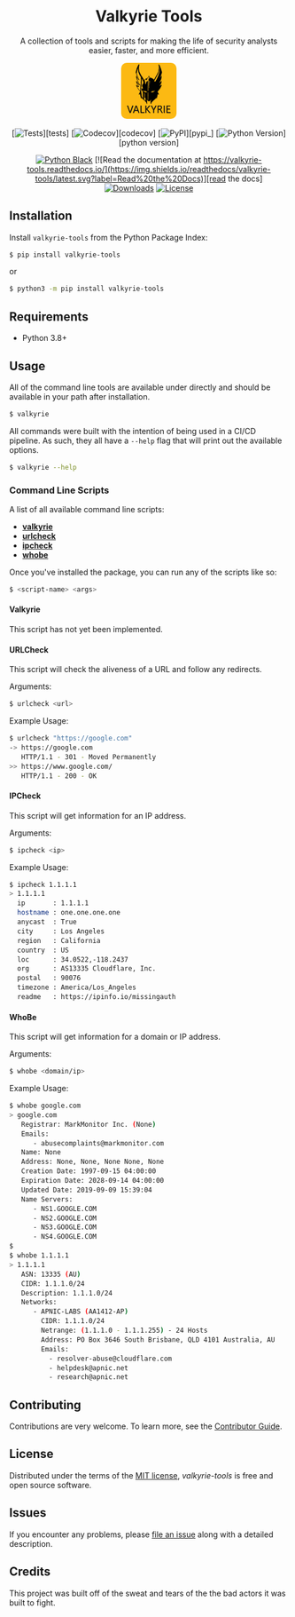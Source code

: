 <div align="center">
   
  # Valkyrie Tools

  A collection of tools and scripts for making the life of security analysts
  easier, faster, and more efficient.

  <img src="https://raw.githubusercontent.com/xransum/valkyrie-tools/main/docs/images/logo.png" width="20%" style="border-radius: 10%">

  <br />

  [![Tests](https://github.com/xransum/valkyrie-tools/workflows/Tests/badge.svg)][tests]
  [![Codecov](https://codecov.io/gh/xransum/valkyrie-tools/branch/main/graph/badge.svg)][codecov]
  [![PyPI](https://img.shields.io/pypi/v/valkyrie-tools.svg)][pypi_]
  [![Python Version](https://img.shields.io/pypi/pyversions/valkyrie-tools)][python version]

  [![Python Black](https://img.shields.io/badge/code%20style-black-000000.svg?label=Style)](https://github.com/xransum/valkyrie-tools)
  [![Read the documentation at https://valkyrie-tools.readthedocs.io/](https://img.shields.io/readthedocs/valkyrie-tools/latest.svg?label=Read%20the%20Docs)][read the docs]
  [![Downloads](https://pepy.tech/badge/valkyrie-tools)](https://pepy.tech/project/valkyrie-tools)
  [![License](https://img.shields.io/pypi/l/valkyrie-tools)][license]

</div>

## Installation

Install `valkyrie-tools` from the Python Package Index:

```bash
$ pip install valkyrie-tools
```

or

```bash
$ python3 -m pip install valkyrie-tools
```

## Requirements

- Python 3.8+

## Usage

All of the command line tools are available under directly and should be
available in your path after installation.

```bash
$ valkyrie
```

All commands were built with the intention of being used in a CI/CD pipeline.
As such, they all have a `--help` flag that will print out the available
options.

```bash
$ valkyrie --help
```

### Command Line Scripts

A list of all available command line scripts:
- **[valkyrie](#valkyrie)**
- **[urlcheck](#urlcheck)**
- **[ipcheck](#ipcheck)**
- **[whobe](#whobe)**


Once you've installed the package, you can run any of the scripts like so:

```bash
$ <script-name> <args>
```

#### Valkyrie

This script has not yet been implemented.


#### URLCheck

This script will check the aliveness of a URL and follow any redirects.

Arguments:

```bash
$ urlcheck <url>
```

Example Usage:

```bash
$ urlcheck "https://google.com"
-> https://google.com
   HTTP/1.1 - 301 - Moved Permanently
>> https://www.google.com/
   HTTP/1.1 - 200 - OK
```

#### IPCheck

This script will get information for an IP address.

Arguments:

```bash
$ ipcheck <ip>
```

Example Usage:

```bash
$ ipcheck 1.1.1.1    
> 1.1.1.1
  ip       : 1.1.1.1
  hostname : one.one.one.one
  anycast  : True
  city     : Los Angeles
  region   : California
  country  : US
  loc      : 34.0522,-118.2437
  org      : AS13335 Cloudflare, Inc.
  postal   : 90076
  timezone : America/Los_Angeles
  readme   : https://ipinfo.io/missingauth
```

#### WhoBe

This script will get information for a domain or IP address.

Arguments:

```bash
$ whobe <domain/ip>
```

Example Usage:

```bash
$ whobe google.com
> google.com
   Registrar: MarkMonitor Inc. (None)
   Emails: 
      - abusecomplaints@markmonitor.com
   Name: None
   Address: None, None, None None, None
   Creation Date: 1997-09-15 04:00:00
   Expiration Date: 2028-09-14 04:00:00
   Updated Date: 2019-09-09 15:39:04
   Name Servers: 
      - NS1.GOOGLE.COM
      - NS2.GOOGLE.COM
      - NS3.GOOGLE.COM
      - NS4.GOOGLE.COM
$ 
$ whobe 1.1.1.1    
> 1.1.1.1
   ASN: 13335 (AU)
   CIDR: 1.1.1.0/24
   Description: 1.1.1.0/24
   Networks:
      - APNIC-LABS (AA1412-AP)
        CIDR: 1.1.1.0/24
        Netrange: (1.1.1.0 - 1.1.1.255) - 24 Hosts
        Address: PO Box 3646 South Brisbane, QLD 4101 Australia, AU
        Emails: 
          - resolver-abuse@cloudflare.com
          - helpdesk@apnic.net
          - research@apnic.net
```



## Contributing

Contributions are very welcome.
To learn more, see the [Contributor Guide].

## License

Distributed under the terms of the [MIT license][license],
_valkyrie-tools_ is free and open source software.

## Issues

If you encounter any problems,
please [file an issue] along with a detailed description.

## Credits

This project was built off of the sweat and tears
of the the bad actors it was built to fight.

<!-- github-only -->

[@xransum]: https://github.com/xransum
[nox]: https://nox.thea.codes/
[poetry]: https://python-poetry.org/
[constraints file]: https://pip.pypa.io/en/stable/user_guide/#constraints-files
[file an issue]: https://github.com/xransum/valkyrie-tools/issues
[keyword-only parameter]: https://docs.python.org/3/glossary.html#keyword-only-parameter
[nox.sessions.session.install]: https://nox.thea.codes/en/stable/config.html#nox.sessions.Session.install
[nox.sessions.session.run]: https://nox.thea.codes/en/stable/config.html#nox.sessions.Session.run
[pip install]: https://pip.pypa.io/en/stable/reference/pip_install/
[pip]: https://pip.pypa.io/
[pipx]: https://pipxproject.github.io/pipx/
[license]: https://github.com/xransum/valkyrie-tools/blob/main/LICENSE
[contributor guide]: https://github.com/xransum/valkyrie-tools/blob/main/CONTRIBUTING.md

